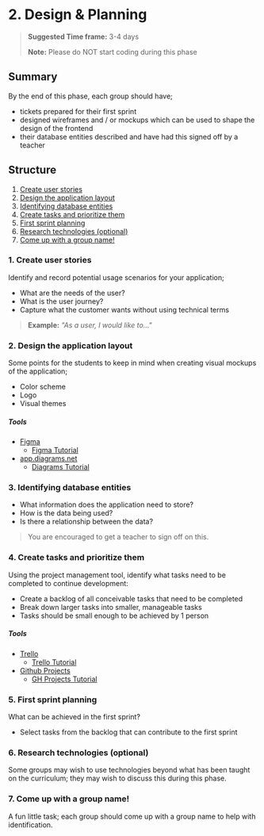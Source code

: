 # 2. Design & Planning

> **Suggested Time frame:** 3-4 days
>
> **Note:** Please do NOT start coding during this phase

## Summary

By the end of this phase, each group should have;

- tickets prepared for their first sprint
- designed wireframes and / or mockups which can be used to shape the design of the frontend
- their database entities described and have had this signed off by a teacher

## Structure

1. [Create user stories](#1-create-user-stories)
2. [Design the application layout](#2-design-the-application-layout)
3. [Identifying database entities](#3-identifying-database-entities)
4. [Create tasks and prioritize them](#4-create-tasks-and-prioritize-them)
5. [First sprint planning](#5-first-sprint-planning)
6. [Research technologies (optional)](<#6-research-technologies-(optional)>)
7. [Come up with a group name!](#7-come-up-with-a-group-name!)

### 1. Create user stories

Identify and record potential usage scenarios for your application;

- What are the needs of the user?
- What is the user journey?
- Capture what the customer wants without using technical terms

> **Example:** _"As a user, I would like to…"_

### 2. Design the application layout

Some points for the students to keep in mind when creating visual mockups of the application;

- Color scheme
- Logo
- Visual themes

##### Tools

- [Figma](https://www.figma.com/)
  - [Figma Tutorial](https://www.youtube.com/watch?v=FTFaQWZBqQ8)
- [app.diagrams.net](https://app.diagrams.net/)
  - [Diagrams Tutorial](https://www.youtube.com/watch?v=g8v6_agx4Zs&list=PL_dhPga7ruufgeR0uJUGBHi4WCJmhIDp8)

### 3. Identifying database entities

- What information does the application need to store?
- How is the data being used?
- Is there a relationship between the data?

> You are encouraged to get a teacher to sign off on this.

### 4. Create tasks and prioritize them

Using the project management tool, identify what tasks need to be completed to continue development:

- Create a backlog of all conceivable tasks that need to be completed
- Break down larger tasks into smaller, manageable tasks
- Tasks should be small enough to be achieved by 1 person

##### Tools

- [Trello](https://trello.com/)
  - [Trello Tutorial](https://www.youtube.com/watch?v=geRKHFzTxNY)
- [Github Projects](https://github.com/features/issues)
  - [GH Projects Tutorial](https://www.youtube.com/playlist?list=PLiO7XHcmTslc5hGrbnnmHIb0SeJLTpOEu)

### 5. First sprint planning

What can be achieved in the first sprint?

- Select tasks from the backlog that can contribute to the first sprint

### 6. Research technologies (optional)

Some groups may wish to use technologies beyond what has been taught on the curriculum; they may wish to discuss this during this phase.

### 7. Come up with a group name!

A fun little task; each group should come up with a group name to help with identification.

